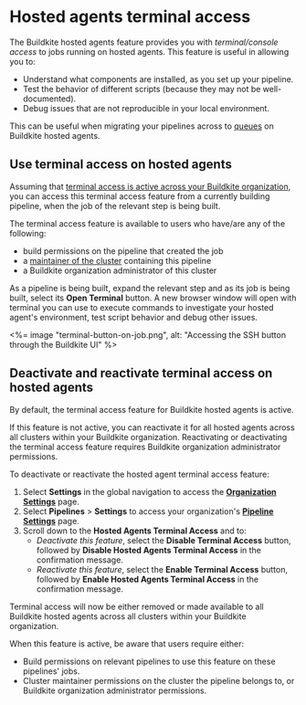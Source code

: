 # Hosted agents terminal access

The Buildkite hosted agents feature provides you with _terminal/console access_ to jobs running on hosted agents. This feature is useful in allowing you to:

- Understand what components are installed, as you set up your pipeline.
- Test the behavior of different scripts (because they may not be well-documented).
- Debug issues that are not reproducible in your local environment.

This can be useful when migrating your pipelines across to [queues](/docs/clusters/manage-queues) on Buildkite hosted agents.

## Use terminal access on hosted agents

Assuming that [terminal access is active across your Buildkite organization](#deactivate-and-reactivate-terminal-access-on-hosted-agents), you can access this terminal access feature from a currently building pipeline, when the job of the relevant step is being built.

The terminal access feature is available to users who have/are any of the following:

- build permissions on the pipeline that created the job
- a [maintainer of the cluster](/docs/clusters/manage-clusters#manage-maintainers-on-a-cluster) containing this pipeline
- a Buildkite organization administrator of this cluster

As a pipeline is being built, expand the relevant step and as its job is being built, select its **Open Terminal** button. A new browser window will open with terminal you can use to execute commands to investigate your hosted agent's environment, test script behavior and debug other issues.

<%= image "terminal-button-on-job.png", alt: "Accessing the SSH button through the Buildkite UI" %>

## Deactivate and reactivate terminal access on hosted agents

By default, the terminal access feature for Buildkite hosted agents is active.

If this feature is not active, you can reactivate it for all hosted agents across all clusters within your Buildkite organization. Reactivating or deactivating the terminal access feature requires Buildkite organization administrator permissions.

To deactivate or reactivate the hosted agent terminal access feature:

1. Select **Settings** in the global navigation to access the [**Organization Settings**](https://buildkite.com/organizations/~/settings) page.
1. Select **Pipelines** > **Settings** to access your organization's [**Pipeline Settings**](https://buildkite.com/organizations/~/pipeline-settings) page.
1. Scroll down to the **Hosted Agents Terminal Access** and to:
    * _Deactivate this feature_, select the **Disable Terminal Access** button, followed by **Disable Hosted Agents Terminal Access** in the confirmation message.
    * _Reactivate this feature_, select the **Enable Terminal Access** button, followed by **Enable Hosted Agents Terminal Access** in the confirmation message.

Terminal access will now be either removed or made available to all Buildkite hosted agents across all clusters within your Buildkite organization.

When this feature is active, be aware that users require either:

- Build permissions on relevant pipelines to use this feature on these pipelines' jobs.
- Cluster maintainer permissions on the cluster the pipeline belongs to, or Buildkite organization administrator permissions.
